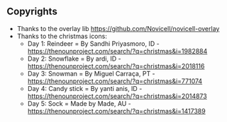 


## Copyrights

* Thanks to the overlay lib https://github.com/Novicell/novicell-overlay
* Thanks to the christmas icons: 
  * Day 1: Reindeer = By Sandhi Priyasmoro, ID - https://thenounproject.com/search/?q=christmas&i=1982884
  * Day 2: Snowflake = By ardi, ID - https://thenounproject.com/search/?q=christmas&i=2018116
  * Day 3: Snowman = By Miguel Carraça, PT - https://thenounproject.com/search/?q=christmas&i=771074
  * Day 4: Candy stick = By yanti anis, ID - https://thenounproject.com/search/?q=christmas&i=2014873
  * Day 5: Sock = Made by Made, AU - https://thenounproject.com/search/?q=christmas&i=1417389
